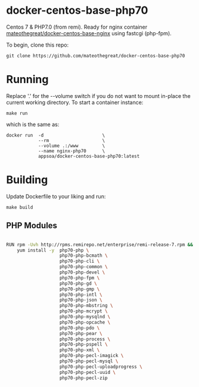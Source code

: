 # docker-centos-base-php70

Centos 7 & PHP7.0 (from remi). Ready for nginx container [mateothegreat/docker-centos-base-nginx](https://github.com/mateothegreat/docker-centos-base-nginx) using fastcgi (php-fpm).

To begin, clone this repo:
```
git clone https://github.com/mateothegreat/docker-centos-base-php70
```

# Running
Replace '.' for the --volume switch if you do not want to mount in-place the current working directory.
To start a container instance:
```
make run
```
which is the same as:
```
docker run  -d                      \
            --rm                    \
            --volume .:/www         \
            --name nginx-php70      \
            appsoa/docker-centos-base-php70:latest
```

# Building

Update Dockerfile to your liking and run:

```
make build
```

## PHP Modules

```bash

RUN rpm -Uvh http://rpms.remirepo.net/enterprise/remi-release-7.rpm && \
    yum install -y  php70-php \
                    php70-php-bcmath \
                    php70-php-cli \
                    php70-php-common \
                    php70-php-devel \
                    php70-php-fpm \
                    php70-php-gd \
                    php70-php-gmp \
                    php70-php-intl \
                    php70-php-json \
                    php70-php-mbstring \
                    php70-php-mcrypt \
                    php70-php-mysqlnd \
                    php70-php-opcache \
                    php70-php-pdo \
                    php70-php-pear \
                    php70-php-process \
                    php70-php-pspell \
                    php70-php-xml \
                    php70-php-pecl-imagick \
                    php70-php-pecl-mysql \
                    php70-php-pecl-uploadprogress \
                    php70-php-pecl-uuid \
                    php70-php-pecl-zip 
```
